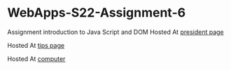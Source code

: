 # WebApps-S22-Assignment-6
Assignment introduction to Java Script and DOM
Hosted At [president page](https://44-563-web-apps-s22.github.io/webapps-s22-assignment-6-Narendarkatta/president.html)

Hosted At [tips page](https://44-563-web-apps-s22.github.io/webapps-s22-assignment-6-Narendarkatta/tips.html)

Hosted At [computer](https://44-563-web-apps-s22.github.io/webapps-s22-assignment-6-Narendarkatta/computer.html)
